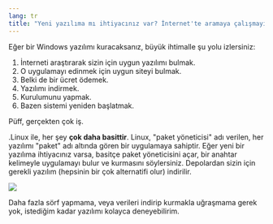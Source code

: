 ```yaml
---
lang: tr
title: "Yeni yazılıma mı ihtiyacınız var? İnternet'te aramaya çalışmayın, Linux ayağınıza getirsin."
---
```


Eğer bir Windows yazılımı kuracaksanız, büyük ihtimalle şu yolu izlersiniz:

<ol>
<li>İnterneti araştırarak sizin için uygun yazılımı bulmak.</li>
<li>O uygulamayı edinmek için uygun siteyi bulmak.</li>
<li>Belki de bir ücret ödemek.</li>
<li>Yazılımı indirmek.</li>
<li>Kurulumunu yapmak.</li>
<li>Bazen sistemi yeniden başlatmak.</li>
</ol>

Püff, gerçekten çok iş.

.Linux ile, her şey <b>çok daha basittir</b>. Linux, "paket yöneticisi" adı verilen, her yazılımı "paket" adı altında gören bir uygulamaya sahiptir. Eğer yeni bir yazılıma ihtiyacınız varsa, basitçe paket yöneticisini açar, bir anahtar kelimeyle uygulamayı bulur ve kurmasını söylersiniz. Depolardan sizin için gerekli yazılım (hepsinin bir çok alternatifi olur) indirilir.

<img src="Images/synaptic.png" />

Daha fazla sörf yapmama, veya verileri indirip kurmakla uğraşmama gerek yok, istediğim kadar yazılımı kolayca deneyebilirim.




